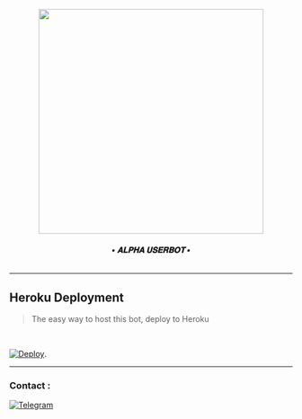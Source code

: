 <p align="center"><a href="https://t.me/friendship_Enterprises"><img src="https://telegra.ph/file/0db09695ddfdce2f10d64.jpg" width="400"></a></p>
</p>
<h6 align="center">
  <b>• 𝐀𝐋𝐏𝐇𝐀 𝐔𝐒𝐄𝐑𝐁𝐎𝐓 •</b>
</h6>

----

<h2> Heroku Deployment </h2>

> The easy way to host this bot, deploy to Heroku 
<br>

[![Deploy](https://www.herokucdn.com/deploy/button.svg)](https://dashboard.heroku.com/new?template=https://github.com/thealphaboy1/Userbot).
<BR>
____________________________________
### Contact :
<a href="https://t.me/Friendship_Enterprises"><img title="Telegram" src="https://img.shields.io/badge/Telegram-%23000000.svg?&style=for-the-badge&logo=telegram&logoColor=61DAFB"></a>

